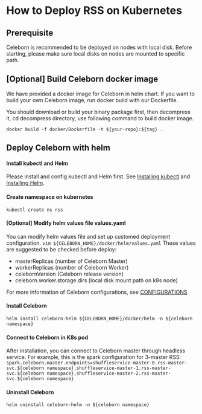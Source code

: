 # How to Deploy RSS on Kubernetes

## Prerequisite
Celeborn is recommended to be deployed on nodes with local disk. Before starting, please make sure local disks on nodes are mounted to specific path.

## [Optional] Build Celeborn docker image
We have provided a docker image for Celeborn in helm chart. If you want to build your own Celeborn image, run docker build with our Dockerfile.

You should download or build your binary package first, then decompress it, cd decompress directory, use following command to build docker image.

`
docker build -f docker/Dockerfile -t ${your-repo}:${tag} .
`

## Deploy Celeborn with helm

#### Install kubectl and Helm

Please install and config kubectl and Helm first. See [Installing kubectl](https://kubernetes.io/docs/tasks/tools/#kubectl) and [Installing Helm](https://helm.sh/docs/intro/install/).

#### Create namespace on kubernetes
`
kubectl create ns rss
`

#### [Optional] Modify helm values file values.yaml
You can modify helm values file and set up customed deployment configuration.
`
vim ${CELEBORN_HOME}/docker/helm/values.yaml
`
These values are suggested to be checked before deploy:  
- masterReplicas (number of Celeborn Master)
- workerReplicas (number of Celeborn Worker)
- celebornVersion (Celeborn release version)
- celeborn.worker.storage.dirs (local disk mount path on k8s node)

For more information of Celeborn configurations, see [CONFIGURATIONS](../CONFIGURATION_GUIDE.md)

#### Install Celeborn
`
helm install celeborn-helm ${CELEBORN_HOME}/docker/helm -n ${celeborn namespace}
`

#### Connect to Celeborn in K8s pod
After installation, you can connect to Celeborn master through headless service. For example, this is the spark configuration for 3-master RSS:
`
spark.celeborn.master.endpoints=shuffleservice-master-0.rss-master-svc.${celeborn namespace},shuffleservice-master-1.rss-master-svc.${celeborn namespace},shuffleservice-master-2.rss-master-svc.${celeborn namespace}
`

#### Uninstall Celeborn
`
helm uninstall celeborn-helm -n ${celeborn namespace}
`
